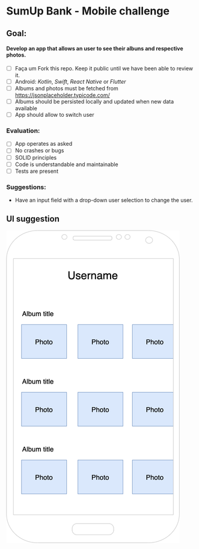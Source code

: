 # SumUp Bank - Mobile challenge

## Goal:

#### Develop an app that allows an user to see their albuns and respective photos.

- [ ] Faça um Fork this repo. Keep it public until we have been able to review it.
- [ ] Android: _Kotlin_, _Swift_, _React Native_ or _Flutter_
- [ ] Albums and photos must be fetched from https://jsonplaceholder.typicode.com/
- [ ] Albums should be persisted locally and updated when new data available
- [ ] App should allow to switch user

### Evaluation:
- [ ] App operates as asked
- [ ] No crashes or bugs
- [ ] SOLID principles
- [ ] Code is understandable and maintainable
- [ ] Tests are present

### Suggestions: 
- Have an input field with a drop-down user selection to change the user.

## UI suggestion

![UI Suggested Wireframe](ui-suggestion.png)
